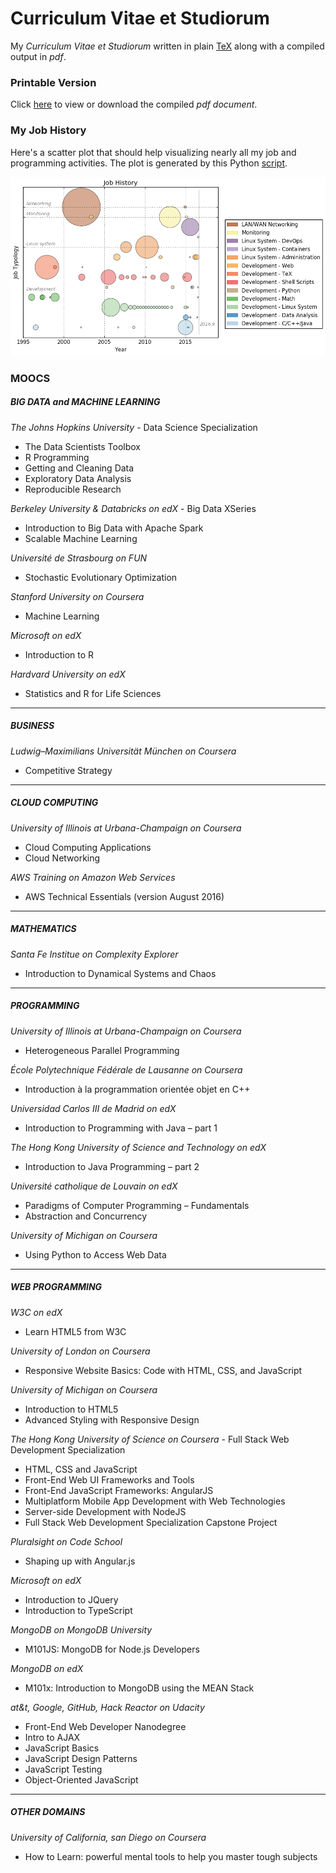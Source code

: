 # Curriculum Vitae et Studiorum

My _Curriculum Vitae et Studiorum_ written in plain [TeX] along with a compiled output in _pdf_.

### Printable Version

Click [here](https://github.com/madrisan/cv/blob/master/dmadrisan_cv_en.pdf)
to view or download the compiled *pdf document*.

### My Job History

Here's a scatter plot that should help visualizing nearly all my job and programming activities.
The plot is generated by this Python [script][experiences-plot-py].

![alt tag][experiences-plot]

[pdf-icon]: https://upload.wikimedia.org/wikipedia/commons/thumb/2/22/Pdf_icon.png/55px-Pdf_icon.png
[tex]: https://en.wikipedia.org/wiki/TeX
[experiences-plot]: https://github.com/madrisan/cv/blob/master/images/experiences.png
[experiences-plot-py]: https://github.com/madrisan/cv/blob/master/scripts/plot-experiences.py

### MOOCS

##### BIG DATA and MACHINE LEARNING

_The Johns Hopkins University_ - Data Science Specialization
* The Data Scientists Toolbox
* R Programming
* Getting and Cleaning Data
* Exploratory Data Analysis
* Reproducible Research

_Berkeley University & Databricks on edX_ - Big Data XSeries
* Introduction to Big Data with Apache Spark
* Scalable Machine Learning

_Université de Strasbourg on FUN_
* Stochastic Evolutionary Optimization

_Stanford University on Coursera_
* Machine Learning

_Microsoft on edX_
* Introduction to R

_Hardvard University on edX_
* Statistics and R for Life Sciences

---

##### BUSINESS

_Ludwig–Maximilians Universität München on Coursera_
* Competitive Strategy

---

##### CLOUD COMPUTING

_University of Illinois at Urbana-Champaign on Coursera_
* Cloud Computing Applications
* Cloud Networking

_AWS Training on Amazon Web Services_
* AWS Technical Essentials (version August 2016)

---

##### MATHEMATICS

_Santa Fe Institue on Complexity Explorer_
* Introduction to Dynamical Systems and Chaos

---

##### PROGRAMMING

_University of Illinois at Urbana-Champaign on Coursera_
* Heterogeneous Parallel Programming

_École Polytechnique Fédérale de Lausanne on Coursera_
* Introduction à la programmation orientée objet en C++

_Universidad Carlos III de Madrid on edX_
* Introduction to Programming with Java – part 1

_The Hong Kong University of Science and Technology on edX_
* Introduction to Java Programming – part 2

_Université catholique de Louvain on edX_
* Paradigms of Computer Programming – Fundamentals
* Abstraction and Concurrency

_University of Michigan on Coursera_
* Using Python to Access Web Data

---

##### WEB PROGRAMMING

_W3C on edX_
* Learn HTML5 from W3C

_University of London on Coursera_
* Responsive Website Basics: Code with HTML, CSS, and JavaScript

_University of Michigan on Coursera_
* Introduction to HTML5
* Advanced Styling with Responsive Design

_The Hong Kong University of Science on Coursera_ - Full Stack Web Development Specialization
* HTML, CSS and JavaScript
* Front-End Web UI Frameworks and Tools
* Front-End JavaScript Frameworks: AngularJS
* Multiplatform Mobile App Development with Web Technologies
* Server-side Development with NodeJS
* Full Stack Web Development Specialization Capstone Project

_Pluralsight on Code School_
* Shaping up with Angular.js

_Microsoft on edX_
* Introduction to JQuery
* Introduction to TypeScript

_MongoDB on MongoDB University_
* M101JS: MongoDB for Node.js Developers

_MongoDB on edX_
* M101x: Introduction to MongoDB using the MEAN Stack

_at&t, Google, GitHub, Hack Reactor on Udacity_
* Front-End Web Developer Nanodegree
* Intro to AJAX
* JavaScript Basics
* JavaScript Design Patterns
* JavaScript Testing
* Object-Oriented JavaScript

---

##### OTHER DOMAINS

_University of California, san Diego on Coursera_
* How to Learn: powerful mental tools to help you master tough subjects
